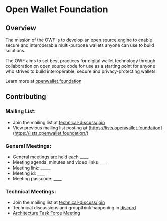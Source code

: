 # Open Wallet Foundation

## Overview

The mission of the OWF is to develop an open source engine to enable secure and interoperable multi-purpose wallets anyone can use to build solutions.

The OWF aims to set best practices for digital wallet technology through collaboration on open source code for use as a starting point for anyone who strives to build interoperable, secure and privacy-protecting wallets.

Learn more at [openwallet.foundation](https://openwallet.foundation/)

## Contributing

### Mailing List:
 - Join the mailing list at [technical-discuss/join](https://lists.openwallet.foundation/g/technical-discuss/join)
 - View previous mailing list posting at [https://lists.openwallet.foundation](https://lists.openwallet.foundation/)

### General Meetings:
- General meetings are held each ____
- Meeting agenda, minutes and video links ____
- Meeting link: _____
- Meeting id: ____
- Meeting passcode: ____


### Technical Meetings:
 - Join the mailing list at [technical-discuss/join](https://lists.openwallet.foundation/g/technical-discuss/join)
 - Technical discussions and groupthink happening in [discord](https://discord.gg/yjvGPd5FCU)
 - [Architecture Task Force Meeting](https://github.com/openwallet-foundation/architecture-task-force/blob/main/meeting-details.md)
